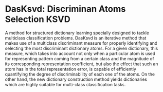 # DasKsvd: Discriminan Atoms Selection KSVD

A method for structured dictionary learning specially designed to tackle multiclass classification problems. DasKsvd is an iterative method that makes use of a multiclass discriminant measure for properly identifying and selecting the most discriminant dictionary atoms. For a given dictionary, this measure, which takes into account not only when a particular atom is used for representing pattern coming from a certain class and the magnitude of its corresponding representation coefficient, but also the effect that such an atom has in the total representation error, is capable of efficiently quantifying the degree of discriminability of each one of the atoms. On the other hand, the new dictionary construction method yields dictionaries which are highly suitable for multi-class classification tasks.
